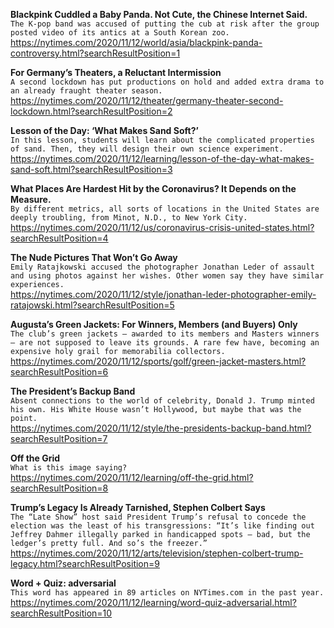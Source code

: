 **Blackpink Cuddled a Baby Panda. Not Cute, the Chinese Internet Said.**\
`The K-pop band was accused of putting the cub at risk after the group posted video of its antics at a South Korean zoo.`\
https://nytimes.com/2020/11/12/world/asia/blackpink-panda-controversy.html?searchResultPosition=1

**For Germany’s Theaters, a Reluctant Intermission**\
`A second lockdown has put productions on hold and added extra drama to an already fraught theater season.`\
https://nytimes.com/2020/11/12/theater/germany-theater-second-lockdown.html?searchResultPosition=2

**Lesson of the Day: ‘What Makes Sand Soft?’**\
`In this lesson, students will learn about the complicated properties of sand. Then, they will design their own science experiment.`\
https://nytimes.com/2020/11/12/learning/lesson-of-the-day-what-makes-sand-soft.html?searchResultPosition=3

**What Places Are Hardest Hit by the Coronavirus? It Depends on the Measure.**\
`By different metrics, all sorts of locations in the United States are deeply troubling, from Minot, N.D., to New York City.`\
https://nytimes.com/2020/11/12/us/coronavirus-crisis-united-states.html?searchResultPosition=4

**The Nude Pictures That Won’t Go Away**\
`Emily Ratajkowski accused the photographer Jonathan Leder of assault and using photos against her wishes. Other women say they have similar experiences.`\
https://nytimes.com/2020/11/12/style/jonathan-leder-photographer-emily-ratajowski.html?searchResultPosition=5

**Augusta’s Green Jackets: For Winners, Members (and Buyers) Only**\
`The club’s green jackets — awarded to its members and Masters winners — are not supposed to leave its grounds. A rare few have, becoming an expensive holy grail for memorabilia collectors.`\
https://nytimes.com/2020/11/12/sports/golf/green-jacket-masters.html?searchResultPosition=6

**The President’s Backup Band**\
`Absent connections to the world of celebrity, Donald J. Trump minted his own. His White House wasn’t Hollywood, but maybe that was the point.`\
https://nytimes.com/2020/11/12/style/the-presidents-backup-band.html?searchResultPosition=7

**Off the Grid**\
`What is this image saying?`\
https://nytimes.com/2020/11/12/learning/off-the-grid.html?searchResultPosition=8

**Trump’s Legacy Is Already Tarnished, Stephen Colbert Says**\
`The “Late Show” host said President Trump’s refusal to concede the election was the least of his transgressions: “It’s like finding out Jeffrey Dahmer illegally parked in handicapped spots — bad, but the ledger’s pretty full. And so’s the freezer.”`\
https://nytimes.com/2020/11/12/arts/television/stephen-colbert-trump-legacy.html?searchResultPosition=9

**Word + Quiz: adversarial**\
`This word has appeared in 89 articles on NYTimes.com in the past year.`\
https://nytimes.com/2020/11/12/learning/word-quiz-adversarial.html?searchResultPosition=10

